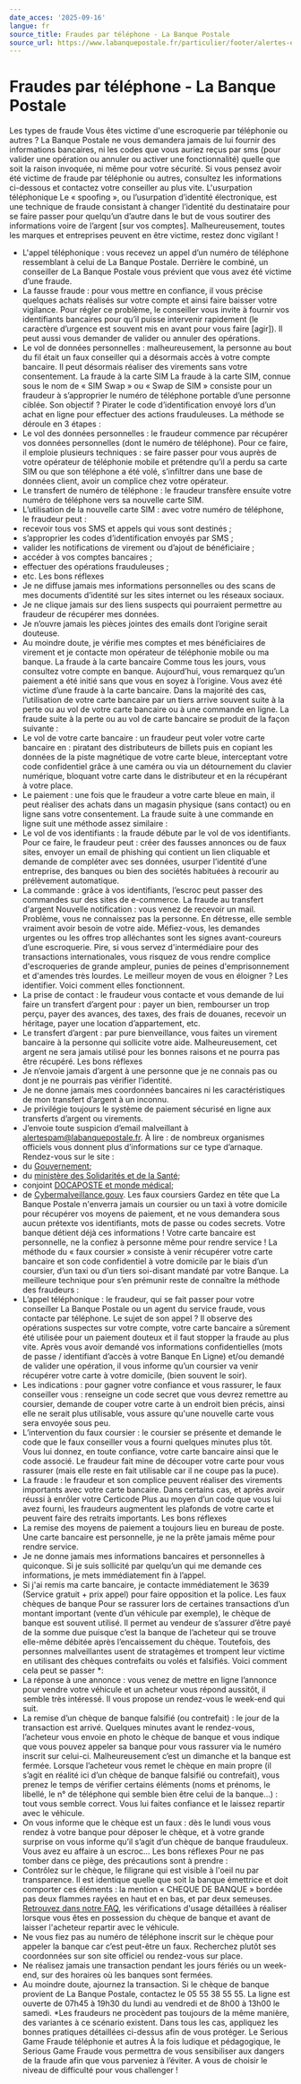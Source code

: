 ```yaml
---
date_acces: '2025-09-16'
langue: fr
source_title: Fraudes par téléphone - La Banque Postale
source_url: https://www.labanquepostale.fr/particulier/footer/alertes-et-fraudes/telephones-autres.html
---
```


# Fraudes par téléphone - La Banque Postale

Les types de fraude
Vous êtes victime d'une escroquerie par téléphonie ou autres ?
La Banque Postale ne vous demandera jamais de lui fournir des informations bancaires, ni les codes que vous auriez reçus par sms (pour valider une opération ou annuler ou activer une fonctionnalité) quelle que soit la raison invoquée, ni même pour votre sécurité. Si vous pensez avoir été victime de fraude par téléphonie ou autres, consultez les informations ci-dessous et contactez votre conseiller au plus vite.
L'usurpation téléphonique
Le « spoofing », ou l’usurpation d’identité électronique, est une technique de fraude consistant à changer l’identité du destinataire pour se faire passer pour quelqu’un d’autre dans le but de vous soutirer des informations voire de l’argent
[sur vos comptes]. Malheureusement, toutes les marques et entreprises peuvent en être victime, restez donc vigilant !
- L'appel téléphonique : vous recevez un appel d’un numéro de téléphone ressemblant à celui de La Banque Postale. Derrière le combiné, un conseiller de La Banque Postale vous prévient que vous avez été victime d’une fraude.
- La fausse fraude : pour vous mettre en confiance, il vous précise quelques achats réalisés sur votre compte et ainsi faire baisser votre vigilance. Pour régler ce problème, le conseiller vous invite à fournir vos identifiants bancaires pour qu’il puisse intervenir rapidement (le caractère d’urgence est souvent mis en avant pour vous faire
[agir]). Il peut aussi vous demander de valider ou annuler des opérations.
- Le vol de données personnelles : malheureusement, la personne au bout du fil était un faux conseiller qui a désormais accès à votre compte bancaire. Il peut désormais réaliser des virements sans votre consentement.
La fraude à la carte SIM
La fraude à la carte SIM, connue sous le nom de « SIM Swap » ou « Swap de SIM » consiste pour un fraudeur à s’approprier le numéro de téléphone portable d’une personne ciblée.
Son objectif ? Pirater le code d’identification envoyé lors d’un achat en ligne pour effectuer des actions frauduleuses. La méthode se déroule en 3 étapes :
- Le vol des données personnelles : le fraudeur commence par récupérer vos données personnelles (dont le numéro de téléphone). Pour ce faire, il emploie plusieurs techniques : se faire passer pour vous auprès de votre opérateur de téléphonie mobile et prétendre qu’il a perdu sa carte SIM ou que son téléphone a été volé, s’infiltrer dans une base de données client, avoir un complice chez votre opérateur.
- Le transfert de numéro de téléphone : le fraudeur transfère ensuite votre numéro de téléphone vers sa nouvelle carte SIM.
- L’utilisation de la nouvelle carte SIM : avec votre numéro de téléphone, le fraudeur peut :
- recevoir tous vos SMS et appels qui vous sont destinés ;
- s’approprier les codes d’identification envoyés par SMS ;
- valider les notifications de virement ou d’ajout de bénéficiaire ;
- accéder à vos comptes bancaires ;
- effectuer des opérations frauduleuses ;
- etc.
Les bons réflexes
- Je ne diffuse jamais mes informations personnelles ou des scans de mes documents d’identité sur les sites internet ou les réseaux sociaux.
- Je ne clique jamais sur des liens suspects qui pourraient permettre au fraudeur de récupérer mes données.
- Je n’ouvre jamais les pièces jointes des emails dont l’origine serait douteuse.
- Au moindre doute, je vérifie mes comptes et mes bénéficiaires de virement et je contacte mon opérateur de téléphonie mobile ou ma banque.
La fraude à la carte bancaire
Comme tous les jours, vous consultez votre compte en banque. Aujourd’hui, vous remarquez qu’un paiement a été initié sans que vous en soyez à l’origine. Vous avez été victime d’une fraude à la carte bancaire.
Dans la majorité des cas, l’utilisation de votre carte bancaire par un tiers arrive souvent suite à la perte ou au vol de votre carte bancaire ou à une commande en ligne.
La fraude suite à la perte ou au vol de carte bancaire se produit de la façon suivante :
- Le vol de votre carte bancaire : un fraudeur peut voler votre carte bancaire en : piratant des distributeurs de billets puis en copiant les données de la piste magnétique de votre carte bleue, interceptant votre code confidentiel grâce à une caméra ou via un détournement du clavier numérique, bloquant votre carte dans le distributeur et en la récupérant à votre place.
- Le paiement : une fois que le fraudeur a votre carte bleue en main, il peut réaliser des achats dans un magasin physique (sans contact) ou en ligne sans votre consentement.
La fraude suite à une commande en ligne suit une méthode assez similaire :
- Le vol de vos identifiants : la fraude débute par le vol de vos identifiants. Pour ce faire, le fraudeur peut : créer des fausses annonces ou de faux sites, envoyer un email de phishing qui contient un lien cliquable et demande de compléter avec ses données, usurper l’identité d’une entreprise, des banques ou bien des sociétés habituées à recourir au prélèvement automatique.
- La commande : grâce à vos identifiants, l’escroc peut passer des commandes sur des sites de e-commerce.
La fraude au transfert d'argent
Nouvelle notification : vous venez de recevoir un mail. Problème, vous ne connaissez pas la personne. En détresse, elle semble vraiment avoir besoin de votre aide.
Méfiez-vous, les demandes urgentes ou les offres trop alléchantes sont les signes avant-coureurs d’une escroquerie. Pire, si vous servez d'intermédiaire pour des transactions internationales, vous risquez de vous rendre complice d'escroqueries de grande ampleur, punies de peines d'emprisonnement et d'amendes très lourdes.
Le meilleur moyen de vous en éloigner ? Les identifier. Voici comment elles fonctionnent.
- La prise de contact : le fraudeur vous contacte et vous demande de lui faire un transfert d’argent pour : payer un bien, rembourser un trop perçu, payer des avances, des taxes, des frais de douanes, recevoir un héritage, payer une location d’appartement, etc.
- Le transfert d’argent : par pure bienveillance, vous faites un virement bancaire à la personne qui sollicite votre aide. Malheureusement, cet argent ne sera jamais utilisé pour les bonnes raisons et ne pourra pas être récupéré.
Les bons réflexes
- Je n’envoie jamais d’argent à une personne que je ne connais pas ou dont je ne pourrais pas vérifier l’identité.
- Je ne donne jamais mes coordonnées bancaires ni les caractéristiques de mon transfert d’argent à un inconnu.
- Je privilégie toujours le système de paiement sécurisé en ligne aux transferts d’argent ou virements.
- J’envoie toute suspicion d’email malveillant à
[alertespam@labanquepostale.fr](mailto:alertespam@labanquepostale.fr).
À lire : de nombreux organismes officiels vous donnent plus d’informations sur ce type d’arnaque. Rendez-vous sur le site :
- du
[Gouvernement](https://www.gouvernement.fr/info-coronavirus);
- du
[ministère des Solidarités et de la Santé](https://solidarites-sante.gouv.fr/soins-et-maladies/maladies/maladies-infectieuses/coronavirus/);
- conjoint
[DOCAPOSTE et monde médical](https://maladiecoronavirus.fr/);
- de
[Cybermalveillance.gouv](https://www.cybermalveillance.gouv.fr/).
Les faux coursiers
Gardez en tête que La Banque Postale n'enverra jamais un coursier ou un taxi à votre domicile pour récupérer vos moyens de paiement, et ne vous demandera sous aucun prétexte vos identifiants, mots de passe ou codes secrets. Votre banque détient déjà ces informations ! Votre carte bancaire est personnelle, ne la confiez à personne même pour rendre service !
La méthode du « faux coursier » consiste à venir récupérer votre carte bancaire et son code confidentiel à votre domicile par le biais d’un coursier, d’un taxi ou d’un tiers soi-disant mandaté par votre Banque. La meilleure technique pour s’en prémunir reste de connaître la méthode des fraudeurs :
- L’appel téléphonique : le fraudeur, qui se fait passer pour votre conseiller La Banque Postale ou un agent du service fraude, vous contacte par téléphone. Le sujet de son appel ? Il observe des opérations suspectes sur votre compte, votre carte bancaire a sûrement été utilisée pour un paiement douteux et il faut stopper la fraude au plus vite. Après vous avoir demandé vos informations confidentielles (mots de passe / identifiant d’accès à votre Banque En Ligne) et/ou demandé de valider une opération, il vous informe qu’un coursier va venir récupérer votre carte à votre domicile, (bien souvent le soir).
- Les indications : pour gagner votre confiance et vous rassurer, le faux conseiller vous : renseigne un code secret que vous devrez remettre au coursier, demande de couper votre carte à un endroit bien précis, ainsi elle ne serait plus utilisable, vous assure qu'une nouvelle carte vous sera envoyée sous peu.
- L’intervention du faux coursier : le coursier se présente et demande le code que le faux conseiller vous a fourni quelques minutes plus tôt. Vous lui donnez, en toute confiance, votre carte bancaire ainsi que le code associé. Le fraudeur fait mine de découper votre carte pour vous rassurer (mais elle reste en fait utilisable car il ne coupe pas la puce).
- La fraude : le fraudeur et son complice peuvent réaliser des virements importants avec votre carte bancaire. Dans certains cas, et après avoir réussi à enrôler votre Certicode Plus au moyen d’un code que vous lui avez fourni, les fraudeurs augmentent les plafonds de votre carte et peuvent faire des retraits importants.
Les bons réflexes
- La remise des moyens de paiement a toujours lieu en bureau de poste. Une carte bancaire est personnelle, je ne la prête jamais même pour rendre service.
- Je ne donne jamais mes informations bancaires et personnelles à quiconque. Si je suis sollicité par quelqu’un qui me demande ces informations, je mets immédiatement fin à l’appel.
- Si j'ai remis ma carte bancaire, je contacte immédiatement le 3639 (Service gratuit + prix appel) pour faire opposition et la police.
Les faux chèques de banque
Pour se rassurer lors de certaines transactions d’un montant important (vente d’un véhicule par exemple), le chèque de banque est souvent utilisé. Il permet au vendeur de s’assurer d’être payé de la somme due puisque c’est la banque de l’acheteur qui se trouve elle-même débitée après l’encaissement du chèque. Toutefois, des personnes malveillantes usent de stratagèmes et trompent leur victime en utilisant des chèques contrefaits ou volés et falsifiés.
Voici comment cela peut se passer *:
- La réponse à une annonce : vous venez de mettre en ligne l’annonce pour vendre votre véhicule et un acheteur vous répond aussitôt, il semble très intéressé. Il vous propose un rendez-vous le week-end qui suit.
- La remise d’un chèque de banque falsifié (ou contrefait) : le jour de la transaction est arrivé. Quelques minutes avant le rendez-vous, l’acheteur vous envoie en photo le chèque de banque et vous indique que vous pouvez appeler sa banque pour vous rassurer via le numéro inscrit sur celui-ci. Malheureusement c’est un dimanche et la banque est fermée. Lorsque l’acheteur vous remet le chèque en main propre (il s’agit en réalité ici d’un chèque de banque falsifié ou contrefait), vous prenez le temps de vérifier certains éléments (noms et prénoms, le libellé, le n° de téléphone qui semble bien être celui de la banque…) : tout vous semble correct. Vous lui faites confiance et le laissez repartir avec le véhicule.
- On vous informe que le chèque est un faux : dès le lundi vous vous rendez à votre banque pour déposer le chèque, et à votre grande surprise on vous informe qu’il s’agit d’un chèque de banque frauduleux. Vous avez eu affaire à un escroc…
Les bons réflexes
Pour ne pas tomber dans ce piège, des précautions sont à prendre :
- Contrôlez sur le chèque, le filigrane qui est visible à l'oeil nu par transparence. Il est identique quelle que soit la banque émettrice et doit comporter ces éléments : la mention « CHEQUE DE BANQUE » bordée pas deux flammes rayées en haut et en bas, et par deux semeuses.
[Retrouvez dans notre FAQ](https://www.labanquepostale.fr/particulier/faq-centre-aide/comptes-et-cartes/moyens-de-paiement/cheques.question.html/quels-controles-effectuer-lors-d-une-transaction-avec-un-cheque-de-banque.html), les vérifications d'usage détaillées à réaliser lorsque vous êtes en possession du chèque de banque et avant de laisser l'acheteur repartir avec le véhicule.
- Ne vous fiez pas au numéro de téléphone inscrit sur le chèque pour appeler la banque car c’est peut-être un faux. Recherchez plutôt ses coordonnées sur son site officiel ou rendez-vous sur place.
- Ne réalisez jamais une transaction pendant les jours fériés ou un week-end, sur des horaires où les banques sont fermées.
- Au moindre doute, ajournez la transaction. Si le chèque de banque provient de La Banque Postale, contactez le 05 55 38 55 55. La ligne est ouverte de 07h45 à 19h30 du lundi au vendredi et de 8h00 à 13h00 le samedi.
*Les fraudeurs ne procèdent pas toujours de la même manière, des variantes à ce scénario existent. Dans tous les cas, appliquez les bonnes pratiques détaillées ci-dessus afin de vous protéger.
Le Serious Game Fraude téléphonie et autres
À la fois ludique et pédagogique, le Serious Game Fraude vous permettra de vous sensibiliser aux dangers de la fraude afin que vous parveniez à l’éviter. A vous de choisir le niveau de difficulté pour vous challenger !